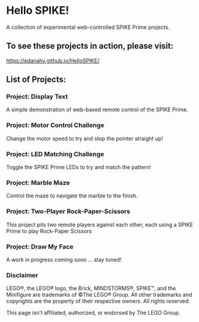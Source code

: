# Hello SPIKE!

A collection of experimental web-controlled SPIKE Prime projects.

## To see these projects in action, please visit:

https://edanahy.github.io/HelloSPIKE/

## List of Projects:

### Project: Display Text

A simple demonstration of web-based remote control of the SPIKE Prime.

### Project: Motor Control Challenge

Change the motor speed to try and stop the pointer straight up!

### Project: LED Matching Challenge

Toggle the SPIKE Prime LEDs to try and match the pattern!

### Project: Marble Maze

Control the maze to navigate the marble to the finish.

### Project: Two-Player Rock-Paper-Scissors

This project pits two remote players against each other, each using a SPIKE Prime to play Rock-Paper Scissors

### Project: Draw My Face

A work in progress coming soon ... stay tuned!

### Disclaimer

LEGO®, the LEGO® logo, the Brick, MINDSTORMS®, SPIKE™, and the Minifigure are trademarks of ©The LEGO® Group. All other trademarks and copyrights are the property of their respective owners. All rights reserved.

This page isn’t affiliated, authorized, or endorsed by The LEGO Group.
